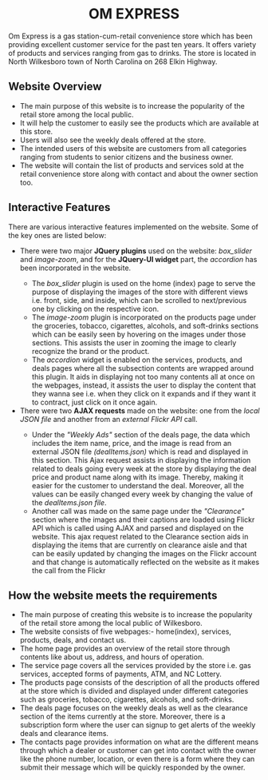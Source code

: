 <center><h1> OM EXPRESS </h1></center>
<p>
  

Om Express is a gas station-cum-retail convenience store which has been providing excellent customer service for the past ten years. It offers variety of products and services ranging from gas to drinks.
The store is located in North Wilkesboro town of North Carolina on 268 Elkin Highway.

</p>

<h2>Website Overview </h2>
<ul>
  <li>The main purpose of this website is to increase the popularity of the retail store among the local public.</li>
  <li>It will help the customer to easily see the products which are available at this store. </li>
  <li>Users will also see the weekly deals offered at the store.</li>
  <li>The intended users of this website are customers from all categories ranging from students to senior citizens and the business owner. </li>
  <li>The website will contain the list of products and services sold at the retail convenience store along with contact and about the owner section too.</li>
</ul>

<h2>Interactive Features </h2>
<p>There are various interactive features implemented on the website. Some of the key ones are listed below:<p>
<ul>
  <li>There were two major <b>JQuery plugins</b> used on the website: <i>box_slider</i> and <i>image-zoom</i>, and for the <b>JQuery-UI widget</b> part, the <i>accordion</i> has been incorporated in the website.</li>
    <ul>
      <li>The <i>box_slider</i> plugin is used on the home (index) page to serve the purpose of displaying the images of the store with different views i.e. front, side, and inside, 
which can be scrolled to next/previous one by clicking on the respective icon.</li>
      <li>The <i>image-zoom</i> plugin is incorporated on the products page under the groceries, tobacco, cigarettes, alcohols, and soft-drinks sections which can be easily seen by 
hovering on the images under those sections. This assists the user in zooming the 
image to clearly recognize the brand or the product. </li>
      <li>The <i>accordion</i> widget is enabled on the services, products, and deals pages where all the subsection contents are wrapped around this plugin. It aids in displaying 
not too many contents all at once on the webpages, instead, it assists the user to 
display the content that they wanna see i.e. when they click on it expands and if 
they want it to contract, just click on it once again.</li>
    </ul>
  <li>There were two <b>AJAX requests</b> made on the website: one from the <i>local JSON file</i> and another from an <i>external Flickr API</i> call.</li>
    <ul>
      <li> Under the <i>"Weekly Ads"</i> section of the deals page, the data which includes the item name, price, and the image is read from an external JSON file 
<i>(dealItems.json)</i> which is read and displayed in this section. This Ajax request assists in displaying the information related to deals going every week at the store 
by displaying the deal price and product name along with its image. Thereby, 
making it easier for the customer to understand the deal. Moreover, all the values can be easily changed every week by changing the value of the <i>dealItems.json file</i>.</li>
      <li>Another call was made on the same page under the <i>"Clearance"</i> section where the images and their captions are loaded using Flickr API which is called using AJAX 
and parsed and displayed on the website. This ajax request related to the 
Clearance section aids in displaying the items that are currently on clearance aisle 
and that can be easily updated by changing the images on the Flickr account and 
that change is automatically reflected on the website as it makes the call from the 
Flickr</li>
    </ul>
</ul>

<h2>How the website meets the requirements</h2>
<ul>
  <li>The main purpose of creating this website is to increase the popularity of the retail store 
among the local public of Wilkesboro. </li>
  <li>The website consists of five webpages:- home(index), services, products, deals, and 
contact us.</li>
  <li>The home page provides an overview of the retail store through contents like about us, 
address, and hours of operation.</li>
  <li>The service page covers all the services provided by the store i.e. gas services, accepted 
forms of payments, ATM, and NC Lottery. </li>
  <li>The products page consists of the description of all the products offered at the store 
which is divided and displayed under different categories such as groceries, tobacco, 
cigarettes, alcohols, and soft-drinks. </li>
  <li>The deals page focuses on the weekly deals as well as the clearance section of the items 
currently at the store. Moreover, there is a subscription form where the user can signup to 
get alerts of the weekly deals and clearance items.</li>
  <li>The contacts page provides information on what are the different means through which a 
dealer or customer can get into contact with the owner like the phone number, location, 
or even there is a form where they can submit their message which will be quickly 
responded by the owner. </li>
</ul>
